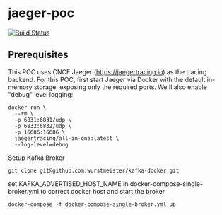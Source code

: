 # jaeger-poc
[![Build Status](https://travis-ci.org/rubenfreitas/jaeger-poc.svg?branch=master)](https://travis-ci.org/rubenfreitas/jaeger-poc)
## Prerequisites
This POC uses CNCF Jaeger (https://jaegertracing.io) as the tracing backend.
For this POC, first start Jaeger via Docker with the default in-memory storage, exposing only the required ports. We'll also enable "debug" level logging:

```
docker run \
  --rm \
  -p 6831:6831/udp \
  -p 6832:6832/udp \
  -p 16686:16686 \
  jaegertracing/all-in-one:latest \
  --log-level=debug
```

Setup Kafka Broker
```
git clone git@github.com:wurstmeister/kafka-docker.git
```
set KAFKA_ADVERTISED_HOST_NAME in docker-compose-single-broker.yml to correct docker host and start the broker
```
docker-compose -f docker-compose-single-broker.yml up
```